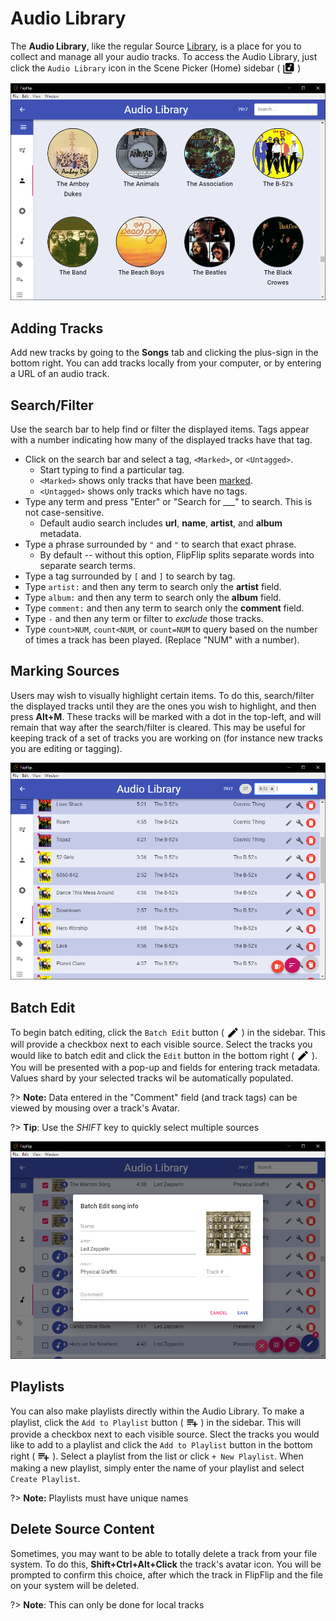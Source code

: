 # Audio Library
The **Audio Library**, like the regular Source [Library](library.md), is a place for you to collect and manage all your 
audio tracks. To access the Audio Library, just click the `Audio Library` icon in the Scene Picker (Home) sidebar 
( <img style="vertical-align: -5px" src="doc_icons/audio_library.svg" alt="Audio Library" width="20" height="20"> )

![](doc_images/audio_library.png)

## Adding Tracks
Add new tracks by going to the **Songs** tab and clicking the plus-sign in the bottom right. You can add tracks locally
from your computer, or by entering a URL of an audio track.

## Search/Filter
Use the search bar to help find or filter the displayed items. Tags appear with a number indicating how many of 
the displayed tracks have that tag.

* Click on the search bar and select a tag, `<Marked>`, or `<Untagged>`.
  * Start typing to find a particular tag.
  * `<Marked>` shows only tracks that have been [marked](#marking-sources).
  * `<Untagged>` shows only tracks which have no tags.
* Type any term and press "Enter" or "Search for ___" to search. This is not case-sensitive.
  * Default audio search includes **url**, **name**, **artist**, and  **album** metadata.
* Type a phrase surrounded by `"` and `"` to search that exact phrase.
  * By default -- without this option, FlipFlip splits separate words into separate search terms. 
* Type a tag surrounded by `[` and `]` to search by tag.
* Type `artist:` and then any term to search only the  **artist** field.
* Type `album:` and then any term to search only the  **album** field.
* Type `comment:` and then any term to search only the  **comment** field.
* Type `-` and then any term or filter to _exclude_ those tracks.
* Type `count>NUM`, `count<NUM`, or `count=NUM` to query based on the number of times a track has been played. 
(Replace "NUM" with a number).
  
## Marking Sources
Users may wish to visually highlight certain items. To do this, search/filter the displayed tracks until they are 
the ones you wish to highlight, and then press **Alt+M**. These tracks will be marked with a dot in the top-left, and 
will remain that way after the search/filter is cleared. This may be useful for keeping track of a set of tracks you 
are working on (for instance new tracks you are editing or tagging). 

![](doc_images/audio_library_marked.png)

## Batch Edit
To begin batch editing, click the `Batch Edit` button ( <img style="vertical-align: -5px" 
src="doc_icons/edit.svg" alt="Batch Edit" width="20" height="20"> ) in the sidebar. This will provide a checkbox 
next to each visible source. Select the tracks you would like to batch edit and click the `Edit` button in the bottom 
right ( <img style="vertical-align: -5px" src="doc_icons/edit.svg" alt="Edit" width="20" height="20"> ). You 
will be presented with a pop-up and fields for entering track metadata. Values shard by your selected tracks wil be 
automatically populated.

?> **Note:** Data entered in the "Comment" field (and track tags) can be viewed by mousing over a track's Avatar.

?> **Tip**: Use the _SHIFT_ key to quickly select multiple sources

![](doc_images/audio_library_edit.png)

## Playlists
You can also make playlists directly within the Audio Library. To make a playlist, click the `Add to Playlist` button 
( <img style="vertical-align: -5px" src="doc_icons/addplaylist.svg" alt="Add to Playlist" width="20" height="20"> ) in 
the sidebar. This will provide a checkbox next to each visible source. Slect the tracks you would like to add to a 
playlist and click the `Add to Playlist` button in the bottom right 
( <img style="vertical-align: -5px" src="doc_icons/addplaylist.svg" alt="Add to Playlist" width="20" height="20"> ).
Select a playlist from the list or click `+ New Playlist`. When making a new playlist, simply enter the name of your 
playlist and select `Create Playlist`.

?> **Note:** Playlists must have unique names

## Delete Source Content
Sometimes, you may want to be able to totally delete a track from your file system. To do this, **Shift+Ctrl+Alt+Click**
the track's avatar icon. You will be prompted to confirm this choice, after which the track in FlipFlip and the file
on your system will be deleted.

?> **Note**: This can only be done for local tracks